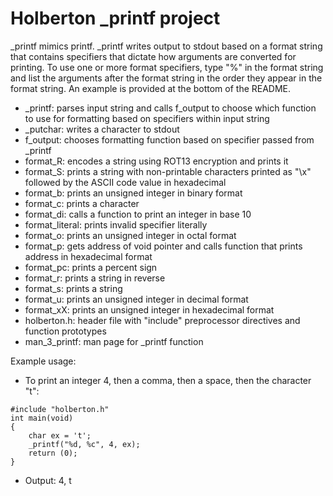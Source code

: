 # Holberton _printf project

_printf mimics printf. _printf writes output to stdout based on a format string that contains specifiers that dictate how arguments are converted for printing. To use one or more format specifiers, type "%<specifier>" in the format string and list the arguments after the format string in the order they appear in the format string. An example is provided at the bottom of the README.

- _printf: parses input string and calls f_output to choose which function to use for formatting based on specifiers within input string
- _putchar: writes a character to stdout
- f_output: chooses formatting function based on specifier passed from _printf
- format_R: encodes a string using ROT13 encryption and prints it
- format_S: prints a string with non-printable characters printed as "\x" followed by the ASCII code value in hexadecimal
- format_b: prints an unsigned integer in binary format
- format_c: prints a character
- format_di: calls a function to print an integer in base 10
- format_literal: prints invalid specifier literally
- format_o: prints an unsigned integer in octal format
- format_p: gets address of void pointer and calls function that prints address in hexadecimal format
- format_pc: prints a percent sign
- format_r: prints a string in reverse
- format_s: prints a string
- format_u: prints an unsigned integer in decimal format
- format_xX: prints an unsigned integer in hexadecimal format
- holberton.h: header file with "include" preprocessor directives and function prototypes
- man_3_printf: man page for _printf function

Example usage:
- To print an integer 4, then a comma, then a space, then the character "t":
```
#include "holberton.h"
int main(void)
{
	char ex = 't';
	_printf("%d, %c", 4, ex);
	return (0);
}
```
- Output:
4, t